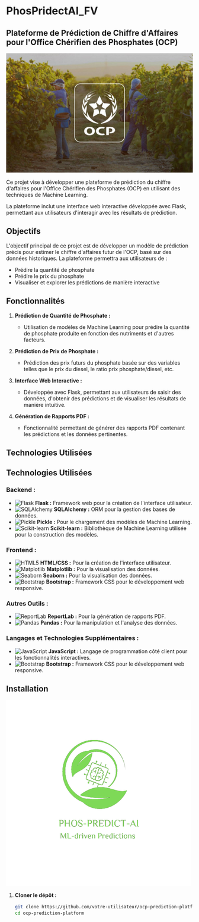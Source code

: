 # PhosPridectAI_FV



## Plateforme de Prédiction de Chiffre d'Affaires pour l'Office Chérifien des Phosphates (OCP)
![OCP Logo](static/images/couple-working-from-home-together-sofa.jpg)


Ce projet vise à développer une plateforme de prédiction du chiffre d'affaires pour l'Office Chérifien des Phosphates (OCP) en utilisant des techniques de Machine Learning.



La plateforme inclut une interface web interactive développée avec Flask, permettant aux utilisateurs d'interagir avec les résultats de prédiction.

## Objectifs

L'objectif principal de ce projet est de développer un modèle de prédiction précis pour estimer le chiffre d'affaires futur de l'OCP, basé sur des données historiques. La plateforme permettra aux utilisateurs de :

- Prédire la quantité de phosphate
- Prédire le prix du phosphate
- Visualiser et explorer les prédictions de manière interactive

## Fonctionnalités

1. **Prédiction de Quantité de Phosphate :**
   - Utilisation de modèles de Machine Learning pour prédire la quantité de phosphate produite en fonction des nutriments et d'autres facteurs.

2. **Prédiction de Prix de Phosphate :**
   - Prédiction des prix futurs du phosphate basée sur des variables telles que le prix du diesel, le ratio prix phosphate/diesel, etc.

3. **Interface Web Interactive :**
   - Développée avec Flask, permettant aux utilisateurs de saisir des données, d'obtenir des prédictions et de visualiser les résultats de manière intuitive.

4. **Génération de Rapports PDF :**
   - Fonctionnalité permettant de générer des rapports PDF contenant les prédictions et les données pertinentes.

## Technologies Utilisées

## Technologies Utilisées

### Backend :

- ![Flask](https://img.shields.io/badge/-Flask-black?style=flat-square&logo=flask) **Flask :** Framework web pour la création de l'interface utilisateur.
- ![SQLAlchemy](https://img.shields.io/badge/-SQLAlchemy-black?style=flat-square&logo=sqlalchemy) **SQLAlchemy :** ORM pour la gestion des bases de données.
- ![Pickle](https://img.shields.io/badge/-Pickle-black?style=flat-square&logo=pickle) **Pickle :** Pour le chargement des modèles de Machine Learning.
- ![Scikit-learn](https://img.shields.io/badge/-Scikit--learn-black?style=flat-square&logo=scikit-learn) **Scikit-learn :** Bibliothèque de Machine Learning utilisée pour la construction des modèles.

### Frontend :

- ![HTML5](https://img.shields.io/badge/-HTML5-black?style=flat-square&logo=html5) **HTML/CSS :** Pour la création de l'interface utilisateur.
- ![Matplotlib](https://img.shields.io/badge/-Matplotlib-black?style=flat-square&logo=python) **Matplotlib :** Pour la visualisation des données.
- ![Seaborn](https://img.shields.io/badge/-Seaborn-black?style=flat-square&logo=python) **Seaborn :** Pour la visualisation des données.
- ![Bootstrap](https://img.shields.io/badge/-Bootstrap-black?style=flat-square&logo=bootstrap) **Bootstrap :** Framework CSS pour le développement web responsive.

### Autres Outils :

- ![ReportLab](https://img.shields.io/badge/-ReportLab-black?style=flat-square&logo=python) **ReportLab :** Pour la génération de rapports PDF.
- ![Pandas](https://img.shields.io/badge/-Pandas-black?style=flat-square&logo=pandas) **Pandas :** Pour la manipulation et l'analyse des données.

### Langages et Technologies Supplémentaires :

- ![JavaScript](https://img.shields.io/badge/-JavaScript-black?style=flat-square&logo=javascript) **JavaScript :** Langage de programmation côté client pour les fonctionnalités interactives.
- ![Bootstrap](https://img.shields.io/badge/-Bootstrap-black?style=flat-square&logo=bootstrap) **Bootstrap :** Framework CSS pour le développement web responsive.

## Installation
![PhosPridectAI Logo](static/images/clients/guitar-center.png)

1. **Cloner le dépôt :**
   ```sh
   git clone https://github.com/votre-utilisateur/ocp-prediction-platform.git
   cd ocp-prediction-platform
